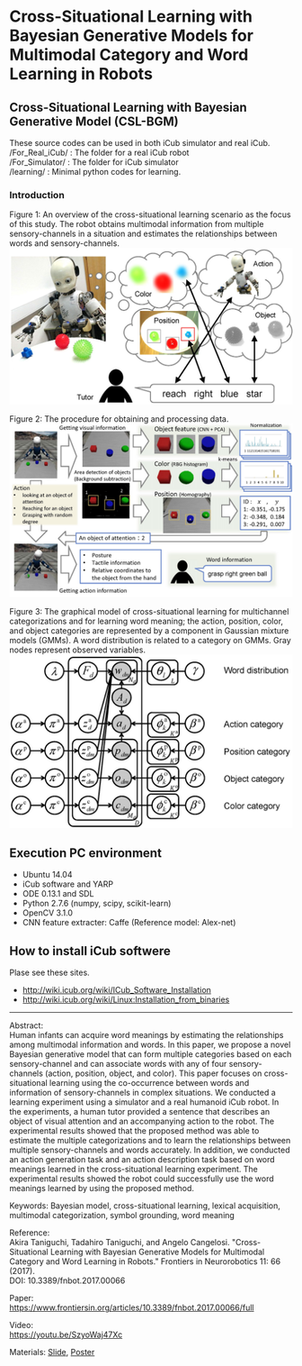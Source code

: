 # Cross-Situational Learning with Bayesian Generative Models for Multimodal Category and Word Learning in Robots
## Cross-Situational Learning with Bayesian Generative Model (CSL-BGM)

These source codes can be used in both iCub simulator and real iCub.  
/For\_Real\_iCub/ : The folder for a real iCub robot  
/For\_Simulator/ : The folder for iCub simulator  
/learning/ :  Minimal python codes for learning.  


### Introduction
Figure 1: An overview of the cross-situational learning scenario as the focus of this study.
The robot obtains multimodal information from multiple sensory-channels in a situation and estimates the relationships between words and sensory-channels.  
<img src="https://github.com/a-taniguchi/CSL-BGM/blob/master/img/abstract.jpg" width="600x">

Figure 2: The procedure for obtaining and processing data.  
<img src="https://github.com/a-taniguchi/CSL-BGM/blob/master/img/getting_data.jpg" width="600px">

Figure 3: The graphical model of cross-situational learning for multichannel categorizations and for learning word meaning; the action, position, color, and object categories are represented by a component in Gaussian mixture models (GMMs). A word distribution is related to a category on GMMs. Gray nodes represent observed variables.
<img src="https://github.com/a-taniguchi/CSL-BGM/blob/master/img/graphicalmodel.jpg" width="520px">

## Execution PC environment  
- Ubuntu 14.04  
- iCub software and YARP  
- ODE 0.13.1 and SDL  
- Python 2.7.6 (numpy, scipy, scikit-learn)  
- OpenCV 3.1.0   
- CNN feature extracter: Caffe (Reference model: Alex-net)  

## How to install iCub softwere
Plase see these sites.  
- http://wiki.icub.org/wiki/ICub_Software_Installation  
- http://wiki.icub.org/wiki/Linux:Installation_from_binaries  


---
Abstract:  
Human infants can acquire word meanings by estimating the relationships among multimodal information and words. In this paper, we propose a novel Bayesian generative model that can form multiple categories based on each sensory-channel and can associate words with any of four sensory-channels (action, position, object, and color). This paper focuses on cross-situational learning using the co-occurrence between words and information of sensory-channels in complex situations. We conducted a learning experiment using a simulator and a real humanoid iCub robot. In the experiments, a human tutor provided a sentence that describes an object of visual attention and an accompanying action to the robot. The experimental results showed that the proposed method was able to estimate the multiple categorizations and to learn the relationships between multiple sensory-channels and words accurately. In addition, we conducted an action generation task and an action description task based on word meanings learned in the cross-situational learning experiment. The experimental results showed the robot could successfully use the word meanings learned by using the proposed method.

Keywords: Bayesian model, cross-situational learning, lexical acquisition, multimodal categorization, symbol grounding, word meaning

Reference:  
Akira Taniguchi, Tadahiro Taniguchi, and Angelo Cangelosi. "Cross-Situational Learning with Bayesian Generative Models for Multimodal Category and Word Learning in Robots." Frontiers in Neurorobotics 11: 66 (2017).  
DOI: 10.3389/fnbot.2017.00066

Paper:  
https://www.frontiersin.org/articles/10.3389/fnbot.2017.00066/full

Video:  
https://youtu.be/SzyoWaj47Xc

Materials: [Slide](https://sites.google.com/site/ataniguchi0403/research/IROSWS2016_AkiraTaniguchi02.pdf?attredirects=0), [Poster](https://sites.google.com/site/ataniguchi0403/research/IROSWS2016poster.pdf?attredirects=0)  
